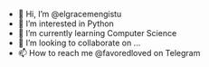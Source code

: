 - 👋 Hi, I’m @elgracemengistu
- 👀 I’m interested in Python
- 🌱 I’m currently learning Computer Science
- 💞️ I’m looking to collaborate on ...
- 📫 How to reach me @favoredloved on Telegram

<!---
elgracemengistu/elgracemengistu is a ✨ special ✨ repository because its `README.md` (this file) appears on your GitHub profile.
You can click the Preview link to take a look at your changes.
--->

